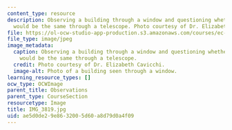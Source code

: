 ```yaml
---
content_type: resource
description: Observing a building through a window and questioning whether the view
  would be the same through a telescope. Photo courtesy of Dr. Elizabeth Cavicchi.
file: https://ol-ocw-studio-app-production.s3.amazonaws.com/courses/ec-050-recreate-experiments-from-history-inform-the-future-from-the-past-galileo-january-iap-2010/ae5d0de29e8632005d60a8d79d0a4f09_IMG_3819.jpg
file_type: image/jpeg
image_metadata:
  caption: Observing a building through a window and questioning whether the view
    would be the same through a telescope.
  credit: Photo courtesy of Dr. Elizabeth Cavicchi.
  image-alt: Photo of a building seen through a window.
learning_resource_types: []
ocw_type: OCWImage
parent_title: Observations
parent_type: CourseSection
resourcetype: Image
title: IMG_3819.jpg
uid: ae5d0de2-9e86-3200-5d60-a8d79d0a4f09
---
```


